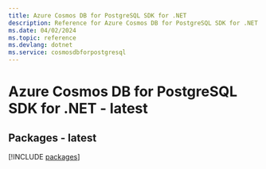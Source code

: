 ```yaml
---
title: Azure Cosmos DB for PostgreSQL SDK for .NET
description: Reference for Azure Cosmos DB for PostgreSQL SDK for .NET
ms.date: 04/02/2024
ms.topic: reference
ms.devlang: dotnet
ms.service: cosmosdbforpostgresql
---
```

# Azure Cosmos DB for PostgreSQL SDK for .NET - latest
## Packages - latest
[!INCLUDE [packages](cosmos-db-for-postgresql-index.md)]